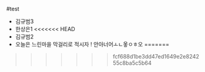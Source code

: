 #test

- 김규범3
- 한상은1
<<<<<<< HEAD
- 김규범2
- 오늘은 느린마을 막걸리로 적시자 !
안아너어ㅗㄴ옿ㅇㅎ오
=======

>>>>>>> fcf688d1be3dd47ed1649e2e824255c8ba5c5b64
